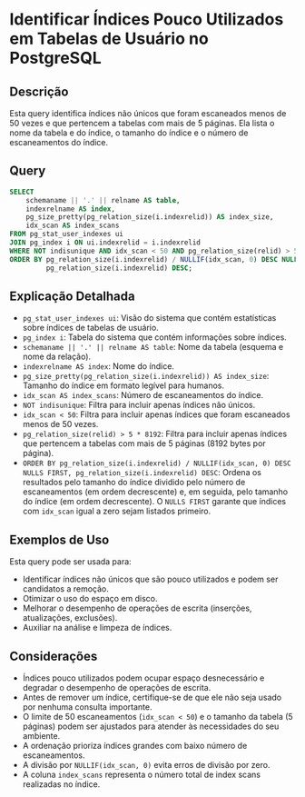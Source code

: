 # Identificar Índices Pouco Utilizados em Tabelas de Usuário no PostgreSQL

## Descrição

Esta query identifica índices não únicos que foram escaneados menos de 50 vezes e que pertencem a tabelas com mais de 5 páginas. Ela lista o nome da tabela e do índice, o tamanho do índice e o número de escaneamentos do índice.

## Query

```sql
SELECT
    schemaname || '.' || relname AS table,
    indexrelname AS index,
    pg_size_pretty(pg_relation_size(i.indexrelid)) AS index_size,
    idx_scan AS index_scans
FROM pg_stat_user_indexes ui
JOIN pg_index i ON ui.indexrelid = i.indexrelid
WHERE NOT indisunique AND idx_scan < 50 AND pg_relation_size(relid) > 5 * 8192
ORDER BY pg_relation_size(i.indexrelid) / NULLIF(idx_scan, 0) DESC NULLS FIRST,
         pg_relation_size(i.indexrelid) DESC;
```

## Explicação Detalhada

* `pg_stat_user_indexes ui`: Visão do sistema que contém estatísticas sobre índices de tabelas de usuário.
* `pg_index i`: Tabela do sistema que contém informações sobre índices.
* `schemaname || '.' || relname AS table`: Nome da tabela (esquema e nome da relação).
* `indexrelname AS index`: Nome do índice.
* `pg_size_pretty(pg_relation_size(i.indexrelid)) AS index_size`: Tamanho do índice em formato legível para humanos.
* `idx_scan AS index_scans`: Número de escaneamentos do índice.
* `NOT indisunique`: Filtra para incluir apenas índices não únicos.
* `idx_scan < 50`: Filtra para incluir apenas índices que foram escaneados menos de 50 vezes.
* `pg_relation_size(relid) > 5 * 8192`: Filtra para incluir apenas índices que pertencem a tabelas com mais de 5 páginas (8192 bytes por página).
* `ORDER BY pg_relation_size(i.indexrelid) / NULLIF(idx_scan, 0) DESC NULLS FIRST, pg_relation_size(i.indexrelid) DESC`: Ordena os resultados pelo tamanho do índice dividido pelo número de escaneamentos (em ordem decrescente) e, em seguida, pelo tamanho do índice (em ordem decrescente). O `NULLS FIRST` garante que índices com `idx_scan` igual a zero sejam listados primeiro.

## Exemplos de Uso

Esta query pode ser usada para:

* Identificar índices não únicos que são pouco utilizados e podem ser candidatos a remoção.
* Otimizar o uso do espaço em disco.
* Melhorar o desempenho de operações de escrita (inserções, atualizações, exclusões).
* Auxiliar na análise e limpeza de índices.

## Considerações

* Índices pouco utilizados podem ocupar espaço desnecessário e degradar o desempenho de operações de escrita.
* Antes de remover um índice, certifique-se de que ele não seja usado por nenhuma consulta importante.
* O limite de 50 escaneamentos (`idx_scan < 50`) e o tamanho da tabela (5 páginas) podem ser ajustados para atender às necessidades do seu ambiente.
* A ordenação prioriza índices grandes com baixo número de escaneamentos.
* A divisão por `NULLIF(idx_scan, 0)` evita erros de divisão por zero.
* A coluna `index_scans` representa o número total de index scans realizadas no índice.
